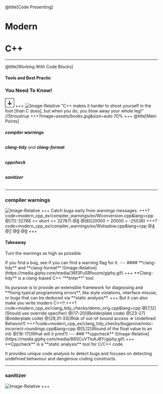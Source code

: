 @title[Code Presenting]
# Modern 
# C++

---
@title[Working With Code Blocks]

#### Tools and Best Practic 

### You Need To Know!

![Press Down Key](assets/down-arrow.png)
+++
![Image-Relative](https://media.giphy.com/media/PerRzSEG0PuKY/giphy.gif)
"C++ makes it harder to shoot yourself in the foot [than C does], but when you
do, you blow away your whole leg!" //Stroustrup
+++?image=assets/books.jpg&size=auto 70%
+++
@title[Main Points]

###### <p> **compiler warnings**
###### <p> **clang-tidy** and **clang-format**
###### <p> **cppcheck**
###### <p> **sanitizer**

---
### **compiler warnings** 
![Image-Relative](https://media.giphy.com/media/1sd2bQx5GnQf6/giphy.gif)
+++
Catch bugs early from warnings messages.
+++?code=modern_cpp_ex/compiler_warnings/ex/Wconversion.cpp&lang=cpp
@[7](-32768 <= short <= 32767)
@[8](?)
@[8](20000 + 20000 = -25536)
+++?code=modern_cpp_ex/compiler_warnings/ex/Wshadow.cpp&lang=cpp
@[4](1)
@[7](2)
@[9](?)
@[9](1)
+++
#### **Takeaway**
<p> Turn the warnings as high as possible.
<p> If you find a bug, see if you can find a warning flag for it.
---
#### **clang-tidy** and **clang-format**
![Image-Relative](https://media.giphy.com/media/36f3FuSRfoozm/giphy.gif)
+++
**Clang-tidy** is a clang-based C++ “**linter**” tool.
<p> Its purpose is to provide an extensible framework for diagnosing and **fixing typical programming errors**, like style violations, interface misuse, or bugs that can be deduced via **static analysis**.
+++
But it can also make you write modern C++!!
+++?code=modern_cpp_ex/clang_tidy_checks/demo_orig.cpp&lang=cpp
@[7,12](Should use override specifier)
@[17-20](Boilderplate code)
@[23-27](Boilderplate code)
@[29,31-33](Risk of out-of-bound access => Undefined Behavior!)
+++?code=modern_cpp_ex/clang_tidy_checks/bugprone/misc-incorrect-roundings.cpp&lang=cpp
@[5,12](Round of the float value to an int)
@[16-17](What will it print?)
---
### **cppcheck**
![Image-Relative](https://media.giphy.com/media/88SCuVTIoAJ8Y/giphy.gif)
+++
**Cppcheck** is a **static analysis** tool for C/C++ code.
<p> It provides unique code analysis to detect bugs and focuses on detecting undefined behaviour and dangerous coding constructs.

---
### **sanitizer**
![Image-Relative](https://media1.tenor.com/images/df6668bb4af86556421e05b3aaa4b3ca/tenor.gif?itemid=10317609)
+++
